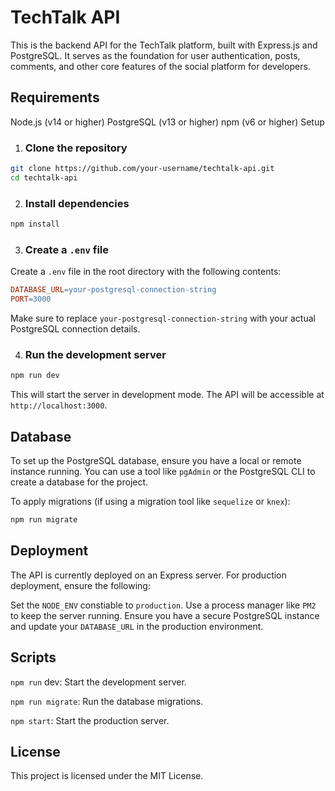 # TechTalk API
This is the backend API for the TechTalk platform, built with Express.js and PostgreSQL. It serves as the foundation for user authentication, posts, comments, and other core features of the social platform for developers.

## Requirements
Node.js (v14 or higher)
PostgreSQL (v13 or higher)
npm (v6 or higher)
Setup
1. ### Clone the repository
```bash
git clone https://github.com/your-username/techtalk-api.git
cd techtalk-api
```
2. ### Install dependencies
```bash
npm install
```
3. ### Create a `.env` file
Create a `.env` file in the root directory with the following contents:

```makefile
DATABASE_URL=your-postgresql-connection-string
PORT=3000
```
Make sure to replace `your-postgresql-connection-string` with your actual PostgreSQL connection details.

4. ### Run the development server
```bash
npm run dev
```
This will start the server in development mode. The API will be accessible at `http://localhost:3000`.

## Database
To set up the PostgreSQL database, ensure you have a local or remote instance running. You can use a tool like `pgAdmin` or the PostgreSQL CLI to create a database for the project.

To apply migrations (if using a migration tool like `sequelize` or `knex`):

```bash
npm run migrate
```

## Deployment
The API is currently deployed on an Express server. For production deployment, ensure the following:

Set the `NODE_ENV` constiable to `production`.
Use a process manager like `PM2` to keep the server running.
Ensure you have a secure PostgreSQL instance and update your `DATABASE_URL` in the production environment.

## Scripts
`npm run` dev: Start the development server.

`npm run migrate`: Run the database migrations.

`npm start`: Start the production server.

## License
This project is licensed under the MIT License.